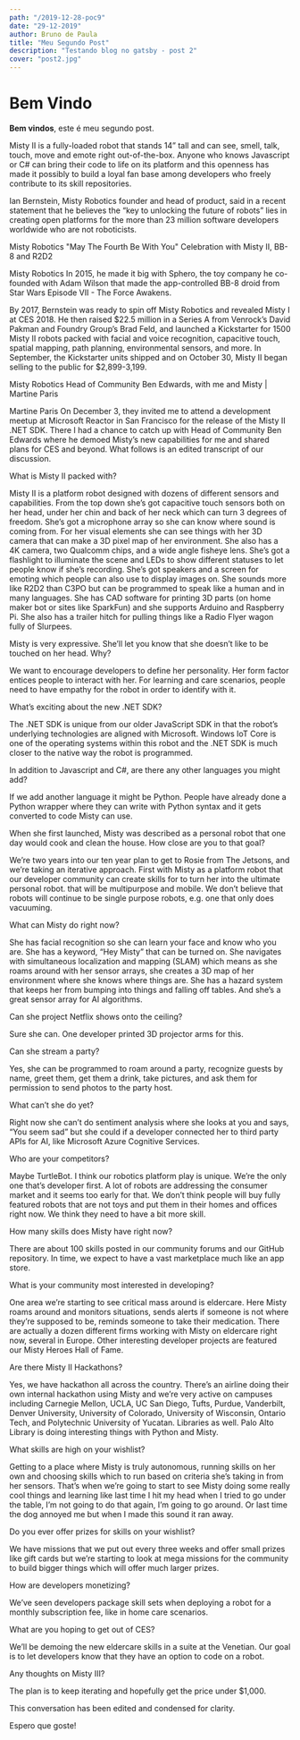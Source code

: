 ```yaml
---
path: "/2019-12-28-poc9"
date: "29-12-2019"
author: Bruno de Paula
title: "Meu Segundo Post"
description: "Testando blog no gatsby - post 2"
cover: "post2.jpg"
---
```


# Bem Vindo

**Bem vindos**, este é meu segundo post.

Misty II is a fully-loaded robot that stands 14” tall and can see, smell, talk, touch, move and emote right out-of-the-box. Anyone who knows Javascript or C# can bring their code to life on its platform and this openness has made it possibly to build a loyal fan base among developers who freely contribute to its skill repositories.

Ian Bernstein, Misty Robotics founder and head of product, said in a recent statement that he believes the “key to unlocking the future of robots” lies in creating open platforms for the more than 23 million software developers worldwide who are not roboticists.

Misty Robotics "May The Fourth Be With You" Celebration with Misty II, BB-8 and R2D2

Misty Robotics
In 2015, he made it big with Sphero, the toy company he co-founded with Adam Wilson that made the app-controlled BB-8 droid from Star Wars Episode VII - The Force Awakens.

By 2017, Bernstein was ready to spin off Misty Robotics and revealed Misty I at CES 2018. He then raised $22.5 million in a Series A from Venrock’s David Pakman and Foundry Group’s Brad Feld, and launched a Kickstarter for 1500 Misty II robots packed with facial and voice recognition, capacitive touch, spatial mapping, path planning, environmental sensors, and more. In September, the Kickstarter units shipped and on October 30, Misty II began selling to the public for $2,899-3,199.

Misty Robotics Head of Community Ben Edwards, with me and Misty | Martine Paris

Martine Paris
On December 3, they invited me to attend a development meetup at Microsoft Reactor in San Francisco for the release of the Misty II .NET SDK. There I had a chance to catch up with Head of Community Ben Edwards where he demoed Misty’s new capabilities for me and shared plans for CES and beyond. What follows is an edited transcript of our discussion.

What is Misty II packed with?

Misty II is a platform robot designed with dozens of different sensors and capabilities. From the top down she’s got capacitive touch sensors both on her head, under her chin and back of her neck which can turn 3 degrees of freedom. She’s got a microphone array so she can know where sound is coming from. For her visual elements she can see things with her 3D camera that can make a 3D pixel map of her environment. She also has a 4K camera, two Qualcomm chips, and a wide angle fisheye lens. She’s got a flashlight to illuminate the scene and LEDs to show different statuses to let people know if she’s recording. She’s got speakers and a screen for emoting which people can also use to display images on. She sounds more like R2D2 than C3PO but can be programmed to speak like a human and in many languages. She has CAD software for printing 3D parts (on home maker bot or sites like SparkFun) and she supports Arduino and Raspberry Pi. She also has a trailer hitch for pulling things like a Radio Flyer wagon fully of Slurpees.

Misty is very expressive. She’ll let you know that she doesn’t like to be touched on her head. Why?

We want to encourage developers to define her personality. Her form factor entices people to interact with her. For learning and care scenarios, people need to have empathy for the robot in order to identify with it.

What’s exciting about the new .NET SDK?

The .NET SDK is unique from our older JavaScript SDK in that the robot’s underlying technologies are aligned with Microsoft. Windows IoT Core is one of the operating systems within this robot and the .NET SDK is much closer to the native way the robot is programmed.

In addition to Javascript and C#, are there any other languages you might add?

If we add another language it might be Python. People have already done a Python wrapper where they can write with Python syntax and it gets converted to code Misty can use.

When she first launched, Misty was described as a personal robot that one day would cook and clean the house. How close are you to that goal?

We’re two years into our ten year plan to get to Rosie from The Jetsons, and we’re taking an iterative approach. First with Misty as a platform robot that our developer community can create skills for to turn her into the ultimate personal robot. that will be multipurpose and mobile. We don’t believe that robots will continue to be single purpose robots, e.g. one that only does vacuuming.

What can Misty do right now?

She has facial recognition so she can learn your face and know who you are. She has a keyword, “Hey Misty” that can be turned on. She navigates with simultaneous localization and mapping (SLAM) which means as she roams around with her sensor arrays, she creates a 3D map of her environment where she knows where things are. She has a hazard system that keeps her from bumping into things and falling off tables. And she’s a great sensor array for AI algorithms.

Can she project Netflix shows onto the ceiling?

Sure she can. One developer printed 3D projector arms for this.

Can she stream a party?

Yes, she can be programmed to roam around a party, recognize guests by name, greet them, get them a drink, take pictures, and ask them for permission to send photos to the party host.

What can’t she do yet?

Right now she can’t do sentiment analysis where she looks at you and says, “You seem sad” but she could if a developer connected her to third party APIs for AI, like Microsoft Azure Cognitive Services.

Who are your competitors?

Maybe TurtleBot. I think our robotics platform play is unique. We’re the only one that’s developer first. A lot of robots are addressing the consumer market and it seems too early for that. We don’t think people will buy fully featured robots that are not toys and put them in their homes and offices right now. We think they need to have a bit more skill.

How many skills does Misty have right now?

There are about 100 skills posted in our community forums and our GitHub repository. In time, we expect to have a vast marketplace much like an app store.

What is your community most interested in developing?

One area we’re starting to see critical mass around is eldercare. Here Misty roams around and monitors situations, sends alerts if someone is not where they’re supposed to be, reminds someone to take their medication. There are actually a dozen different firms working with Misty on eldercare right now, several in Europe. Other interesting developer projects are featured our Misty Heroes Hall of Fame.

Are there Misty II Hackathons?

Yes, we have hackathon all across the country. There’s an airline doing their own internal hackathon using Misty and we’re very active on campuses including Carnegie Mellon, UCLA, UC San Diego, Tufts, Purdue, Vanderbilt, Denver University, University of Colorado, University of Wisconsin, Ontario Tech, and Polytechnic University of Yucatan. Libraries as well. Palo Alto Library is doing interesting things with Python and Misty.

What skills are high on your wishlist?

Getting to a place where Misty is truly autonomous, running skills on her own and choosing skills which to run based on criteria she’s taking in from her sensors. That’s when we’re going to start to see Misty doing some really cool things and learning like last time I hit my head when I tried to go under the table, I’m not going to do that again, I’m going to go around. Or last time the dog annoyed me but when I made this sound it ran away.

Do you ever offer prizes for skills on your wishlist?

We have missions that we put out every three weeks and offer small prizes like gift cards but we’re starting to look at mega missions for the community to build bigger things which will offer much larger prizes.

How are developers monetizing?

We’ve seen developers package skill sets when deploying a robot for a monthly subscription fee, like in home care scenarios.

What are you hoping to get out of CES?

We’ll be demoing the new eldercare skills in a suite at the Venetian. Our goal is to let developers know that they have an option to code on a robot.

Any thoughts on Misty III?

The plan is to keep iterating and hopefully get the price under $1,000.

This conversation has been edited and condensed for clarity.

Espero que goste!
